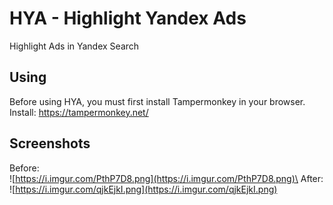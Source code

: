 # HYA - Highlight Yandex Ads
Highlight Ads in Yandex Search

## Using
Before using HYA, you must first install Tampermonkey in your browser.\
Install: https://tampermonkey.net/

## Screenshots
Before:\
![https://i.imgur.com/PthP7D8.png](https://i.imgur.com/PthP7D8.png)\
After:\
![https://i.imgur.com/qjkEjkI.png](https://i.imgur.com/qjkEjkI.png)

